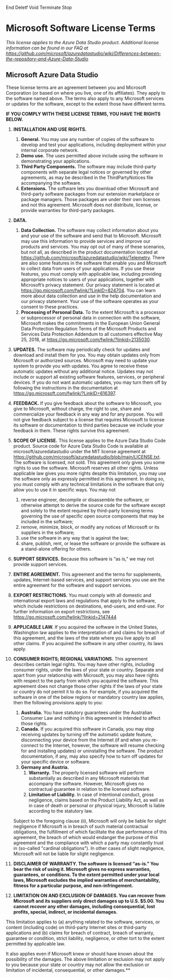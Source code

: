 End
Deletf
Void
Terminate 
Stop







































































# Microsoft Software License Terms

*This license applies to the Azure Data Studio product. Additional license information can be found in our FAQ at <https://github.com/microsoft/azuredatastudio/wiki/Differences-between-the-repository-and-Azure-Data-Studio>*

## Microsoft Azure Data Studio

These license terms are an agreement between you and Microsoft Corporation (or based on where you live, one of its affiliates). They apply to the software named above. The terms also apply to any Microsoft services or updates for the software, except to the extent those have different terms.

**IF YOU COMPLY WITH THESE LICENSE TERMS, YOU HAVE THE RIGHTS BELOW.**

1. **INSTALLATION AND USE RIGHTS.**
    1. **General.** You may use any number of copies of the software to develop and test your applications, including deployment within your internal corporate network.
    1. **Demo use.** The uses permitted above include using the software in demonstrating your applications.
    1. **Third Party Components.** The software may include third-party components with separate legal notices or governed by other agreements, as may be described in the ThirdPartyNotices file accompanying the software.
    1. **Extensions.** The software lets you download other Microsoft and third-party software packages from our extension marketplace or package managers. Those packages are under their own licenses and not this agreement. Microsoft does not distribute, license, or provide warranties for third-party packages.

1. **DATA.**
    1. **Data Collection.** The software may collect information about you and your use of the software and send that to Microsoft. Microsoft may use this information to provide services and improve our products and services. You may opt out of many of these scenarios, but not all, as described in the product documentation located at <https://github.com/microsoft/azuredatastudio/wiki/Telemetry>. There are also some features in the software that enable you and Microsoft to collect data from users of your applications. If you use these features, you must comply with applicable law, including providing appropriate notices to users of your applications, together with Microsoft’s privacy statement. Our privacy statement is located at <https://go.microsoft.com/fwlink/?LinkID=824704>. You can learn more about data collection and use in the help documentation and our privacy statement. Your use of the software operates as your consent to these practices.
    1. **Processing of Personal Data.** To the extent Microsoft is a processor or subprocessor of personal data in connection with the software, Microsoft makes the commitments in the European Union General Data Protection Regulation Terms of the Microsoft Products and Services Data Protection Addendum to all customers effective May 25, 2018, at <https://go.microsoft.com/fwlink/?linkid=2135030>.

1. **UPDATES.** The software may periodically check for updates and download and install them for you. You may obtain updates only from Microsoft or authorized sources. Microsoft may need to update your system to provide you with updates. You agree to receive these automatic updates without any additional notice. Updates may not include or support all existing software features, services, or peripheral devices. If you do not want automatic updates, you may turn them off by following the instructions in the documentation at <https://go.microsoft.com/fwlink/?LinkID=616397>.

1. **FEEDBACK.** If you give feedback about the software to Microsoft, you give to Microsoft, without charge, the right to use, share and commercialize your feedback in any way and for any purpose. You will not give feedback subject to a license that requires Microsoft to license its software or documentation to third parties because we include your feedback in them. These rights survive this agreement.

1. **SCOPE OF LICENSE.** This license applies to the Azure Data Studio Code product. Source code for Azure Data Studio Code is available at microsoft/azuredatastudio under the MIT license agreement at <https://github.com/microsoft/azuredatastudio/blob/main/LICENSE.txt>. The software is licensed, not sold. This agreement only gives you some rights to use the software. Microsoft reserves all other rights. Unless applicable law gives you more rights despite this limitation, you may use the software only as expressly permitted in this agreement. In doing so, you must comply with any technical limitations in the software that only allow you to use it in specific ways. You may not
    1. reverse engineer, decompile or disassemble the software, or otherwise attempt to derive the source code for the software except and solely to the extent required by third-party licensing terms governing the use of specific open source components that may be included in the software;
    1. remove, minimize, block, or modify any notices of Microsoft or its suppliers in the software;
    1. use the software in any way that is against the law;
    1. share, publish, rent, or lease the software or provide the software as a stand-alone offering for others.

1. **SUPPORT SERVICES.** Because this software is “as is,” we may not provide support services.

1. **ENTIRE AGREEMENT.** This agreement and the terms for supplements, updates, Internet-based services, and support services you use are the entire agreement for the software and support services.

1. **EXPORT RESTRICTIONS.** You must comply with all domestic and international export laws and regulations that apply to the software, which include restrictions on destinations, end-users, and end-use. For further information on export restrictions, see <https://go.microsoft.com/fwlink/?linkid=2147444>

1. **APPLICABLE LAW.** If you acquired the software in the United States, Washington law applies to the interpretation of and claims for breach of this agreement, and the laws of the state where you live apply to all other claims. If you acquired the software in any other country, its laws apply.

1. **CONSUMER RIGHTS; REGIONAL VARIATIONS.** This agreement describes certain legal rights. You may have other rights, including consumer rights, under the laws of your state or country. Separate and apart from your relationship with Microsoft, you may also have rights with respect to the party from which you acquired the software. This agreement does not change those other rights if the laws of your state or country do not permit it to do so. For example, if you acquired the software in one of the below regions or mandatory country law applies, then the following provisions apply to you:
    1. **Australia.** You have statutory guarantees under the Australian Consumer Law and nothing in this agreement is intended to affect those rights.
    1. **Canada.** If you acquired this software in Canada, you may stop receiving updates by turning off the automatic update feature, disconnecting your device from the Internet (if and when you re-connect to the Internet, however, the software will resume checking for and installing updates) or uninstalling the software. The product documentation, if any, may also specify how to turn off updates for your specific device or software.
    1. **Germany and Austria.**
        1. **Warranty.** The properly licensed software will perform substantially as described in any Microsoft materials that accompany the software. However, Microsoft gives no contractual guarantee in relation to the licensed software.
        1. **Limitation of Liability.** In case of intentional conduct, gross negligence, claims based on the Product Liability Act, as well as in case of death or personal or physical injury, Microsoft is liable according to the statutory law.

   Subject to the foregoing clause (ii), Microsoft will only be liable for slight negligence if Microsoft is in breach of such material contractual obligations, the fulfillment of which facilitate the due performance of this agreement, the breach of which would endanger the purpose of this agreement and the compliance with which a party may constantly trust in (so-called "cardinal obligations"). In other cases of slight negligence, Microsoft will not be liable for slight negligence.

1. **DISCLAIMER OF WARRANTY. The software is licensed “as-is.” You bear the risk of using it. Microsoft gives no express warranties, guarantees, or conditions. To the extent permitted under your local laws, Microsoft excludes the implied warranties of merchantability, fitness for a particular purpose, and non-infringement.**

1. **LIMITATION ON AND EXCLUSION OF DAMAGES. You can recover from Microsoft and its suppliers only direct damages up to U.S. $5.00. You cannot recover any other damages, including consequential, lost profits, special, indirect, or incidental damages.**

This limitation applies to (a) anything related to the software, services, or content (including code) on third-party Internet sites or third-party applications and (b) claims for breach of contract, breach of warranty, guarantee or condition, strict liability, negligence, or other tort to the extent permitted by applicable law.

It also applies even if Microsoft knew or should have known about the possibility of the damages. The above limitation or exclusion may not apply to you because your state or country may not allow the exclusion or limitation of incidental, consequential, or other damages.**
